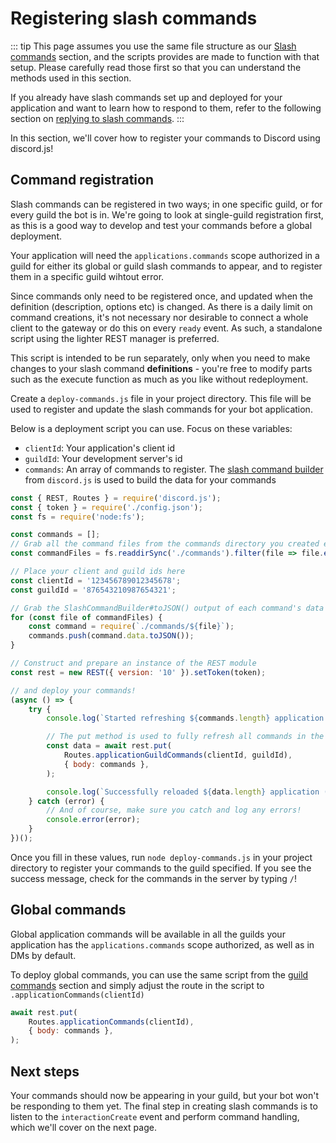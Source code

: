 # Registering slash commands

::: tip
This page assumes you use the same file structure as our [Slash commands](/slash-commands/) section, and the scripts provides are made to function with that setup. Please carefully read those first so that you can understand the methods used in this section.

If you already have slash commands set up and deployed for your application and want to learn how to respond to them, refer to the following section on [replying to slash commands](/slash-commands/replying.md).
:::

In this section, we'll cover how to register your commands to Discord using discord.js!

## Command registration

Slash commands can be registered in two ways; in one specific guild, or for every guild the bot is in. We're going to look at single-guild registration first, as this is a good way to develop and test your commands before a global deployment.

Your application will need the `applications.commands` scope authorized in a guild for either its global or guild slash commands to appear, and to register them in a specific guild wihtout error.

Since commands only need to be registered once, and updated when the definition (description, options etc) is changed. As there is a daily limit on command creations, it's not necessary nor desirable to connect a whole client to the gateway or do this on every `ready` event. As such, a standalone script using the lighter REST manager is preferred. 

This script is intended to be run separately, only when you need to make changes to your slash command **definitions** - you're free to modify parts such as the execute function as much as you like without redeployment. 

Create a `deploy-commands.js` file in your project directory. This file will be used to register and update the slash commands for your bot application.

Below is a deployment script you can use. Focus on these variables:

- `clientId`: Your application's client id
- `guildId`: Your development server's id
- `commands`: An array of commands to register. The [slash command builder](/popular-topics/builders.md#slash-command-builders) from `discord.js` is used to build the data for your commands

<!-- eslint-skip -->

```js
const { REST, Routes } = require('discord.js');
const { token } = require('./config.json');
const fs = require('node:fs');

const commands = [];
// Grab all the command files from the commands directory you created earlier
const commandFiles = fs.readdirSync('./commands').filter(file => file.endsWith('.js'));

// Place your client and guild ids here
const clientId = '123456789012345678';
const guildId = '876543210987654321';

// Grab the SlashCommandBuilder#toJSON() output of each command's data for deployment
for (const file of commandFiles) {
	const command = require(`./commands/${file}`);
	commands.push(command.data.toJSON());
}

// Construct and prepare an instance of the REST module
const rest = new REST({ version: '10' }).setToken(token);

// and deploy your commands!
(async () => {
	try {
		console.log(`Started refreshing ${commands.length} application (/) commands.`);

		// The put method is used to fully refresh all commands in the guild with the current set
		const data = await rest.put(
			Routes.applicationGuildCommands(clientId, guildId),
			{ body: commands },
		);

		console.log(`Successfully reloaded ${data.length} application (/) commands.`);
	} catch (error) {
		// And of course, make sure you catch and log any errors!
		console.error(error);
	}
})();
```

Once you fill in these values, run `node deploy-commands.js` in your project directory to register your commands to the guild specified. If you see the success message, check for the commands in the server by typing `/`!

## Global commands

Global application commands will be available in all the guilds your application has the `applications.commands` scope authorized, as well as in DMs by default.

To deploy global commands, you can use the same script from the [guild commands](#guild-commands) section and simply adjust the route in the script to `.applicationCommands(clientId)`

<!-- eslint-skip -->

```js {2}
await rest.put(
	Routes.applicationCommands(clientId),
	{ body: commands },
);
```

## Next steps

Your commands should now be appearing in your guild, but your bot won't be responding to them yet. The final step in creating slash commands is to listen to the `interactionCreate` event and perform command handling, which we'll cover on the next page.